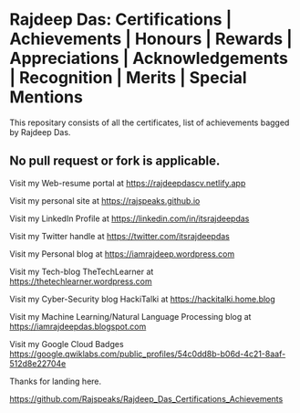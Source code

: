 # Rajdeep Das: Certifications | Achievements | Honours | Rewards | Appreciations | Acknowledgements | Recognition | Merits | Special Mentions

This repositary consists of all the certificates, list of achievements bagged by Rajdeep Das.

No pull request or fork is applicable. 
------------------------------------------------------------------------

Visit my Web-resume portal at https://rajdeepdascv.netlify.app 

Visit my personal site at https://rajspeaks.github.io

Visit my LinkedIn Profile at https://linkedin.com/in/itsrajdeepdas

Visit my Twitter handle at https://twitter.com/itsrajdeepdas

Visit my Personal blog at https://iamrajdeep.wordpress.com

Visit my Tech-blog TheTechLearner at https://thetechlearner.wordpress.com

Visit my Cyber-Security blog HackiTalki at https://hackitalki.home.blog

Visit my Machine Learning/Natural Language Processing blog at https://iamrajdeepdas.blogspot.com

Visit my Google Cloud Badges https://google.qwiklabs.com/public_profiles/54c0dd8b-b06d-4c21-8aaf-512d8e22704e

Thanks for landing here.

https://github.com/Rajspeaks/Rajdeep_Das_Certifications_Achievements
